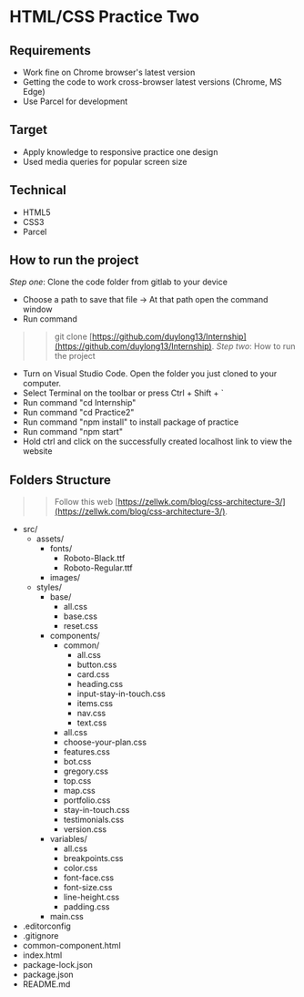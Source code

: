 # HTML/CSS Practice Two

## Requirements
* Work fine on Chrome browser's latest version
* Getting the code to work cross-browser latest versions (Chrome, MS Edge)
* Use Parcel for development

## Target
* Apply knowledge to responsive practice one design
* Used media queries for popular screen size

## Technical
* HTML5
* CSS3
* Parcel

## How to run the project
*Step one*: Clone the code folder from gitlab to your device
* Choose a path to save that file -> At that path open the command window
* Run command
>> git clone [https://github.com/duylong13/Internship](https://github.com/duylong13/Internship).
*Step two*: How to run the project
* Turn on Visual Studio Code. Open the folder you just cloned to your computer.
* Select Terminal on the toolbar or press Ctrl + Shift + `
* Run command "cd Internship"
* Run command "cd Practice2"
* Run command "npm install" to install package of practice
* Run command "npm start"
* Hold ctrl and click on the successfully created localhost link to view the website

## Folders Structure
>> Follow this web [https://zellwk.com/blog/css-architecture-3/](https://zellwk.com/blog/css-architecture-3/).
* src/
  * assets/
    * fonts/
      * Roboto-Black.ttf
      * Roboto-Regular.ttf
    * images/
  * styles/
    * base/
      * all.css
      * base.css
      * reset.css
    * components/
      * common/
        * all.css
        * button.css
        * card.css
        * heading.css
        * input-stay-in-touch.css
        * items.css
        * nav.css
        * text.css
      * all.css
      * choose-your-plan.css
      * features.css
      * bot.css
      * gregory.css
      * top.css
      * map.css
      * portfolio.css
      * stay-in-touch.css
      * testimonials.css
      * version.css
    * variables/
      * all.css
      * breakpoints.css
      * color.css
      * font-face.css
      * font-size.css
      * line-height.css
      * padding.css
    * main.css
* .editorconfig
* .gitignore
* common-component.html
* index.html
* package-lock.json
* package.json
* README.md
